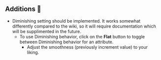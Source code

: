 ## Additions 💫
- Diminishing setting should be implemented. It works somewhat differently compared to the wiki, so it will require documentation which will be supplimented in the future.
  - To use Diminishing behavior, click on the **Flat** button to toggle between Diminishing behavior for an attribute.
    - Adjust the smoothness (previously increment value) to your liking.
